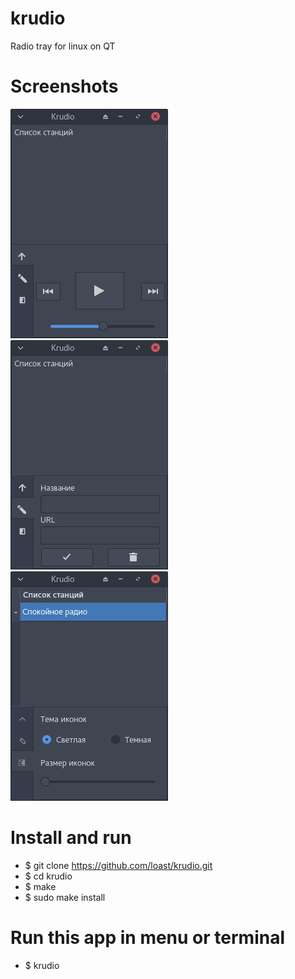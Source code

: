 # krudio
Radio tray for linux on QT

# Screenshots
![Screenshot](screenshots/play.png)
![Screenshot](screenshots/add.png)
![Screenshot](screenshots/theme.png)

# Install and run
- $ git clone https://github.com/loast/krudio.git
- $ cd krudio
- $ make
- $ sudo make install

# Run this app in menu or terminal
- $ krudio
